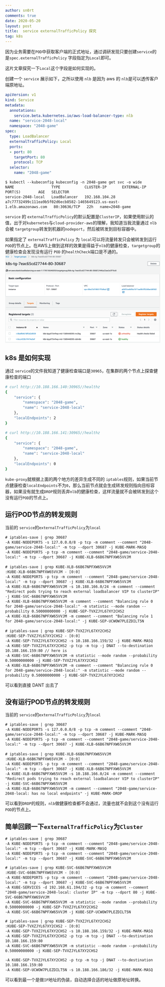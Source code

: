 ```yaml
---
author: sn0rt
comments: true
date: 2020-05-20
layout: post
title:  service externalTrafficPolicy 探究
tag: k8s
---
```


因为业务需要在`POD`中获取客户端的正式地址，通过调研发现只要创建`service`的是`spec.externalTrafficPolicy` 字段指定为`Local`即可。

这片文章探究一下`Local`这个字段是如何实现的。

创建一个 `service` 展示如下，之所以使用 `nlb` 是因为 aws 的 `nlb`是可以透传客户端原地址。

```yaml
apiVersion: v1
kind: Service
metadata:
  annotations:
    service.beta.kubernetes.io/aws-load-balancer-type: nlb
  name: "service-2048-local"
  namespace: "2048-game"
spec:
  type: LoadBalancer
  externalTrafficPolicy: Local
  ports:
  - port: 80
    targetPort: 80
    protocol: TCP
  selector:
    name: "2048-game"
```

```shell
$ kubectl --kubeconfig kubeconfig -n 2048-game get svc -o wide
NAME                 TYPE           CLUSTER-IP       EXTERNAL-IP                                                               PORT(S)        AGE   SELECTOR
service-2048-local   LoadBalancer   192.168.104.28   a7c77732499c111ea9b5f02d6ecb8582-1465649123.us-east-1.elb.amazonaws.com   80:30636/TCP   22h   name=2048-game
```

`service` 的 `externalTrafficPolicy`的默认配置是`ClusterIP`，如果使用默认的值，出于对`kubernetes`与`cloud-provider-aws`的理解，我知道当我流量通过 `nlb`会被 `targetgroup`转发到机器的`nodeport`，然后被转发到目标容器中。

如果指定了 `externalTrafficPolicy` 为 `local`可以将流量转发只会被转发到运行`POD`的节点上。在AWS上做到这样的效果是得益于`nlb`的健康检查，`targetgroup`的健康检查会发现没有运行 `POD` 的`healthCheck`端口是不通的。
![targetgroup](../media/pic/targetgroup.png)



## k8s 是如何实现

通过 `service`的文件我知道了健康检查端口是`30965`，在集群的两个节点上探查健康检查的端口

```bash
# curl http://10.188.166.140:30965//healthz
{
	"service": {
		"namespace": "2048-game",
		"name": "service-2048-local"
	},
	"localEndpoints": 2
}
```

```bash
# curl http://10.188.166.141:30965//healthz
{
	"service": {
		"namespace": "2048-game",
		"name": "service-2048-local"
	},
	"localEndpoints": 0
}
```

`kube-proxy`就根据上面的两个地方的差异生成不同的 `iptables`规则，如果当前节点健康检查`localEndpoints`不为`0`，那么当前节点就会生成转发规则指向目标容器，如果没有就生成`DROP`规则丢弃`nlb`的健康检查，这样流量就不会被转发到这个没有运行`POD`的节点上。

## 运行POD节点的转发规则

当前的 `service`的`externalTrafficPolicy`为`local`

```
# iptables-save | grep 30687
-A KUBE-NODEPORTS -s 127.0.0.0/8 -p tcp -m comment --comment "2048-game/service-2048-local:" -m tcp --dport 30687 -j KUBE-MARK-MASQ
-A KUBE-NODEPORTS -p tcp -m comment --comment "2048-game/service-2048-local:" -m tcp --dport 30687 -j KUBE-XLB-66B67NPFXW65VVJM

# iptables-save | grep KUBE-XLB-66B67NPFXW65VVJM
:KUBE-XLB-66B67NPFXW65VVJM - [0:0]
-A KUBE-NODEPORTS -p tcp -m comment --comment "2048-game/service-2048-local:" -m tcp --dport 30687 -j KUBE-XLB-66B67NPFXW65VVJM
-A KUBE-XLB-66B67NPFXW65VVJM -s 10.188.166.0/24 -m comment --comment "Redirect pods trying to reach external loadbalancer VIP to clusterIP" -j KUBE-SVC-66B67NPFXW65VVJM
-A KUBE-XLB-66B67NPFXW65VVJM -m comment --comment "Balancing rule 0 for 2048-game/service-2048-local:" -m statistic --mode random --probability 0.50000000000 -j KUBE-SEP-TVXZJYL67XY2CHS2
-A KUBE-XLB-66B67NPFXW65VVJM -m comment --comment "Balancing rule 1 for 2048-game/service-2048-local:" -j KUBE-SEP-UCWOW7PLEZDILT5N

# iptables-save | grep KUBE-SEP-TVXZJYL67XY2CHS2
:KUBE-SEP-TVXZJYL67XY2CHS2 - [0:0]
-A KUBE-SEP-TVXZJYL67XY2CHS2 -s 10.188.166.159/32 -j KUBE-MARK-MASQ
-A KUBE-SEP-TVXZJYL67XY2CHS2 -p tcp -m tcp -j DNAT --to-destination 10.188.166.159:80 // here is
-A KUBE-SVC-66B67NPFXW65VVJM -m statistic --mode random --probability 0.50000000000 -j KUBE-SEP-TVXZJYL67XY2CHS2
-A KUBE-XLB-66B67NPFXW65VVJM -m comment --comment "Balancing rule 0 for 2048-game/service-2048-local:" -m statistic --mode random --probability 0.50000000000 -j KUBE-SEP-TVXZJYL67XY2CHS2
```

可以看到直接 DANT 出去了

## 没有运行POD节点的转发规则

当前的 `service`的`externalTrafficPolicy`为`local`

```
# iptables-save | grep 30687
-A KUBE-NODEPORTS -s 127.0.0.0/8 -p tcp -m comment --comment "2048-game/service-2048-local:" -m tcp --dport 30687 -j KUBE-MARK-MASQ
-A KUBE-NODEPORTS -p tcp -m comment --comment "2048-game/service-2048-local:" -m tcp --dport 30687 -j KUBE-XLB-66B67NPFXW65VVJM

# iptables-save | grep KUBE-XLB-66B67NPFXW65VVJM
:KUBE-XLB-66B67NPFXW65VVJM - [0:0]
-A KUBE-NODEPORTS -p tcp -m comment --comment "2048-game/service-2048-local:" -m tcp --dport 30687 -j KUBE-XLB-66B67NPFXW65VVJM
-A KUBE-XLB-66B67NPFXW65VVJM -s 10.188.166.0/24 -m comment --comment "Redirect pods trying to reach external loadbalancer VIP to clusterIP" -j KUBE-SVC-66B67NPFXW65VVJM
-A KUBE-XLB-66B67NPFXW65VVJM -m comment --comment "2048-game/service-2048-local: has no local endpoints" -j KUBE-MARK-DROP
```

可以看到`DROP`的规则，`nlb`做健康检查都不会通过，流量也就不会到这个没有运行`POD`的节点上。

## 简单回顾一下`externalTrafficPolicy`为`Cluster`

```
# iptables-save | grep 30687
-A KUBE-NODEPORTS -p tcp -m comment --comment "2048-game/service-2048-local:" -m tcp --dport 30687 -j KUBE-MARK-MASQ
-A KUBE-NODEPORTS -p tcp -m comment --comment "2048-game/service-2048-local:" -m tcp --dport 30687 -j KUBE-SVC-66B67NPFXW65VVJM
```

```
# iptables-save | grep KUBE-SVC-66B67NPFXW65VVJM
:KUBE-SVC-66B67NPFXW65VVJM - [0:0]
-A KUBE-NODEPORTS -p tcp -m comment --comment "2048-game/service-2048-local:" -m tcp --dport 30687 -j KUBE-SVC-66B67NPFXW65VVJM
-A KUBE-SERVICES -d 192.168.61.194/32 -p tcp -m comment --comment "2048-game/service-2048-local: cluster IP" -m tcp --dport 80 -j KUBE-SVC-66B67NPFXW65VVJM
-A KUBE-SVC-66B67NPFXW65VVJM -m statistic --mode random --probability 0.50000000000 -j KUBE-SEP-TVXZJYL67XY2CHS2
-A KUBE-SVC-66B67NPFXW65VVJM -j KUBE-SEP-UCWOW7PLEZDILT5N
```

```
# iptables-save | grep KUBE-SEP-TVXZJYL67XY2CHS2
:KUBE-SEP-TVXZJYL67XY2CHS2 - [0:0]
-A KUBE-SEP-TVXZJYL67XY2CHS2 -s 10.188.166.159/32 -j KUBE-MARK-MASQ
-A KUBE-SEP-TVXZJYL67XY2CHS2 -p tcp -m tcp -j DNAT --to-destination 10.188.166.159:80
-A KUBE-SVC-66B67NPFXW65VVJM -m statistic --mode random --probability 0.50000000000 -j KUBE-SEP-TVXZJYL67XY2CHS2
```

```
-A KUBE-SEP-TVXZJYL67XY2CHS2 -p tcp -m tcp -j DNAT --to-destination 10.188.166.159:80
-A KUBE-SEP-UCWOW7PLEZDILT5N -s 10.188.166.186/32 -j KUBE-MARK-MASQ
```

可以看到最一个是做`IP`地址的伪装，自动选择合适的地址做原地址转换。

